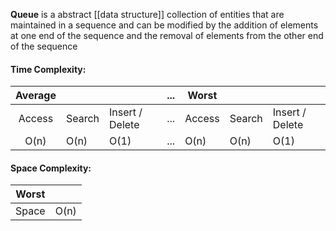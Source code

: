 **Queue** is a abstract [[data structure]] collection of entities that are maintained in a sequence and can be modified by the addition of elements at one end of the sequence and the removal of elements from the other end of the sequence

#### Time Complexity:

|Average|||...|Worst|||
|:-:|-|-|:-:|-|-|-|
| Access | Search | Insert / Delete |...| Access | Search | Insert / Delete |
| O(n) | O(n) | O(1) |...| O(n) | O(n) | O(1)


#### Space Complexity:

|Worst| |
|:-:|-|
| Space | O(n) |
